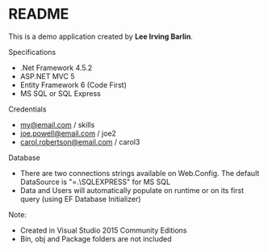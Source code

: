 # README #

This is a demo application created by **Lee Irving Barlin**.

Specifications

* .Net Framework 4.5.2
* ASP.NET MVC 5
* Entity Framework 6 (Code First)
* MS SQL or SQL Express

Credentials

* my@email.com / skills
* joe.powell@email.com / joe2
* carol.robertson@email.com / carol3

Database

* There are two connections strings available on Web.Config. The default DataSource is "=.\SQLEXPRESS" for MS SQL
* Data and Users will automatically populate on runtime or on its first query (using EF Database Initializer)

Note:

* Created in Visual Studio 2015 Community Editions
* Bin, obj and Package folders are not included